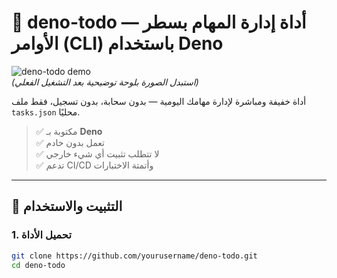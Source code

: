 # 📝 deno-todo — أداة إدارة المهام بسطر الأوامر (CLI) باستخدام Deno

![deno-todo demo](https://via.placeholder.com/800x400?text=deno-todo+CLI+Demo+Screenshot)  
*(استبدل الصورة بلوحة توضيحية بعد التشغيل الفعلي)*

أداة خفيفة ومباشرة لإدارة مهامك اليومية — بدون سحابة، بدون تسجيل، فقط ملف `tasks.json` محليًا.

> ✅ مكتوبة بـ **Deno**  
> ✅ تعمل بدون خادم  
> ✅ لا تتطلب تثبيت أي شيء خارجي  
> ✅ تدعم CI/CD وأتمتة الاختبارات

---

## 🔧 التثبيت والاستخدام

### 1. تحميل الأداة

```bash
git clone https://github.com/yourusername/deno-todo.git
cd deno-todo